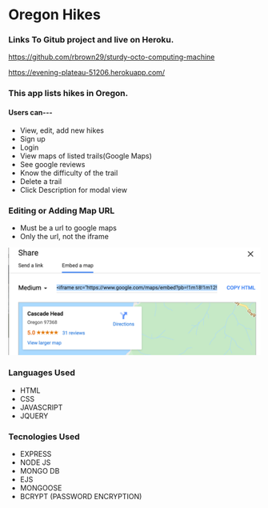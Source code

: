 # Oregon Hikes

### Links To Gitub project and live on Heroku.
 
https://github.com/rbrown29/sturdy-octo-computing-machine

https://evening-plateau-51206.herokuapp.com/

### This app lists hikes in Oregon.
#### Users can--- 
* View, edit, add new hikes
* Sign up
* Login
* View maps of listed trails(Google Maps)
* See google reviews
* Know the difficulty of the trail
* Delete a trail
* Click Description for modal view

### Editing or Adding Map URL

* Must be a url to google maps
* Only the url, not the iframe

![Google Map example](images/G00GLEMAP.png?raw=true{:height="50px"width="50px"})

### Languages Used

* HTML
* CSS
* JAVASCRIPT
* JQUERY

### Tecnologies Used

* EXPRESS
* NODE JS
* MONGO DB
* EJS
* MONGOOSE
* BCRYPT (PASSWORD ENCRYPTION)


















